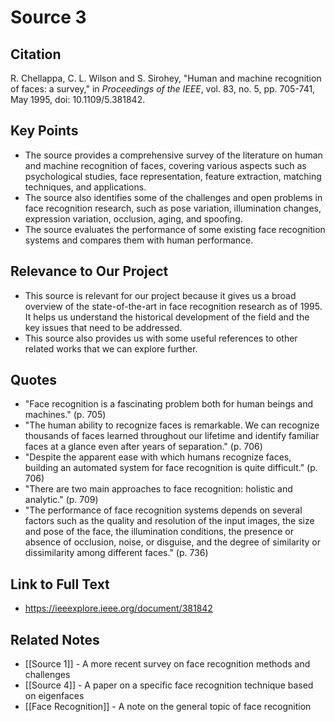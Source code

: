# Source 3

## Citation

R. Chellappa, C. L. Wilson and S. Sirohey, "Human and machine recognition of faces: a survey," in _Proceedings of the IEEE_, vol. 83, no. 5, pp. 705-741, May 1995, doi: 10.1109/5.381842.

## Key Points

- The source provides a comprehensive survey of the literature on human and machine recognition of faces, covering various aspects such as psychological studies, face representation, feature extraction, matching techniques, and applications.
- The source also identifies some of the challenges and open problems in face recognition research, such as pose variation, illumination changes, expression variation, occlusion, aging, and spoofing.
- The source evaluates the performance of some existing face recognition systems and compares them with human performance.

## Relevance to Our Project

- This source is relevant for our project because it gives us a broad overview of the state-of-the-art in face recognition research as of 1995. It helps us understand the historical development of the field and the key issues that need to be addressed.
- This source also provides us with some useful references to other related works that we can explore further.

## Quotes

- "Face recognition is a fascinating problem both for human beings and machines." (p. 705)
- "The human ability to recognize faces is remarkable. We can recognize thousands of faces learned throughout our lifetime and identify familiar faces at a glance even after years of separation." (p. 706)
- "Despite the apparent ease with which humans recognize faces, building an automated system for face recognition is quite difficult." (p. 706)
- "There are two main approaches to face recognition: holistic and analytic." (p. 709)
- "The performance of face recognition systems depends on several factors such as the quality and resolution of the input images, the size and pose of the face, the illumination conditions, the presence or absence of occlusion, noise, or disguise, and the degree of similarity or dissimilarity among different faces." (p. 736)

## Link to Full Text

- https://ieeexplore.ieee.org/document/381842

## Related Notes

- [[Source 1]] - A more recent survey on face recognition methods and challenges
- [[Source 4]] - A paper on a specific face recognition technique based on eigenfaces
- [[Face Recognition]] - A note on the general topic of face recognition